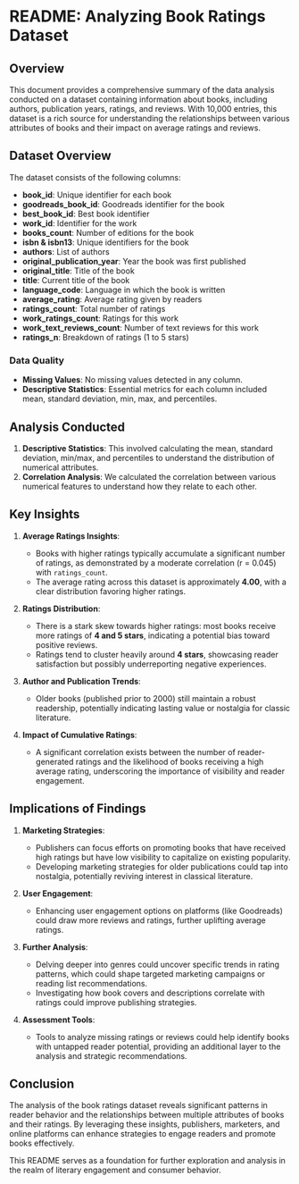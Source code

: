 # README: Analyzing Book Ratings Dataset

## Overview

This document provides a comprehensive summary of the data analysis conducted on a dataset containing information about books, including authors, publication years, ratings, and reviews. With 10,000 entries, this dataset is a rich source for understanding the relationships between various attributes of books and their impact on average ratings and reviews.

## Dataset Overview

The dataset consists of the following columns:

- **book_id**: Unique identifier for each book
- **goodreads_book_id**: Goodreads identifier for the book
- **best_book_id**: Best book identifier
- **work_id**: Identifier for the work
- **books_count**: Number of editions for the book
- **isbn & isbn13**: Unique identifiers for the book
- **authors**: List of authors
- **original_publication_year**: Year the book was first published
- **original_title**: Title of the book
- **title**: Current title of the book
- **language_code**: Language in which the book is written
- **average_rating**: Average rating given by readers
- **ratings_count**: Total number of ratings
- **work_ratings_count**: Ratings for this work
- **work_text_reviews_count**: Number of text reviews for this work
- **ratings_n**: Breakdown of ratings (1 to 5 stars)

### Data Quality

- **Missing Values**: No missing values detected in any column.
- **Descriptive Statistics**: Essential metrics for each column included mean, standard deviation, min, max, and percentiles.

## Analysis Conducted

1. **Descriptive Statistics**: This involved calculating the mean, standard deviation, min/max, and percentiles to understand the distribution of numerical attributes.
2. **Correlation Analysis**: We calculated the correlation between various numerical features to understand how they relate to each other.

## Key Insights

1. **Average Ratings Insights**:
   - Books with higher ratings typically accumulate a significant number of ratings, as demonstrated by a moderate correlation (r = 0.045) with `ratings_count`.
   - The average rating across this dataset is approximately **4.00**, with a clear distribution favoring higher ratings.

2. **Ratings Distribution**:
   - There is a stark skew towards higher ratings: most books receive more ratings of **4 and 5 stars**, indicating a potential bias toward positive reviews.
   - Ratings tend to cluster heavily around **4 stars**, showcasing reader satisfaction but possibly underreporting negative experiences.

3. **Author and Publication Trends**:
   - Older books (published prior to 2000) still maintain a robust readership, potentially indicating lasting value or nostalgia for classic literature.

4. **Impact of Cumulative Ratings**:
   - A significant correlation exists between the number of reader-generated ratings and the likelihood of books receiving a high average rating, underscoring the importance of visibility and reader engagement.

## Implications of Findings

1. **Marketing Strategies**:
   - Publishers can focus efforts on promoting books that have received high ratings but have low visibility to capitalize on existing popularity.
   - Developing marketing strategies for older publications could tap into nostalgia, potentially reviving interest in classical literature.

2. **User Engagement**:
   - Enhancing user engagement options on platforms (like Goodreads) could draw more reviews and ratings, further uplifting average ratings.

3. **Further Analysis**:
   - Delving deeper into genres could uncover specific trends in rating patterns, which could shape targeted marketing campaigns or reading list recommendations.
   - Investigating how book covers and descriptions correlate with ratings could improve publishing strategies.

4. **Assessment Tools**:
   - Tools to analyze missing ratings or reviews could help identify books with untapped reader potential, providing an additional layer to the analysis and strategic recommendations.

## Conclusion

The analysis of the book ratings dataset reveals significant patterns in reader behavior and the relationships between multiple attributes of books and their ratings. By leveraging these insights, publishers, marketers, and online platforms can enhance strategies to engage readers and promote books effectively. 

This README serves as a foundation for further exploration and analysis in the realm of literary engagement and consumer behavior.
